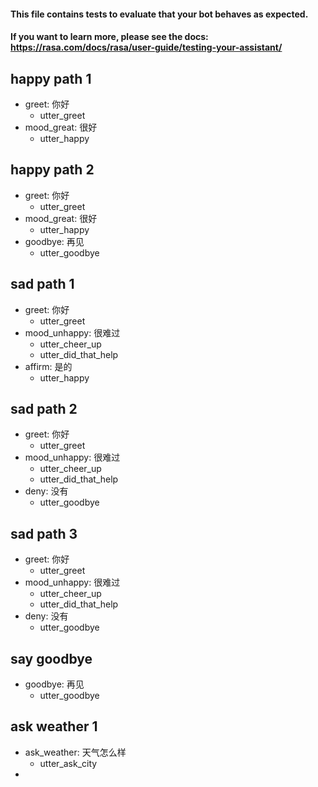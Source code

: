 #### This file contains tests to evaluate that your bot behaves as expected.
#### If you want to learn more, please see the docs: https://rasa.com/docs/rasa/user-guide/testing-your-assistant/

## happy path 1
* greet: 你好
  - utter_greet
* mood_great: 很好
  - utter_happy

## happy path 2
* greet: 你好
  - utter_greet
* mood_great: 很好
  - utter_happy
* goodbye: 再见
  - utter_goodbye

## sad path 1
* greet: 你好
  - utter_greet
* mood_unhappy: 很难过
  - utter_cheer_up
  - utter_did_that_help
* affirm: 是的
  - utter_happy

## sad path 2
* greet: 你好
  - utter_greet
* mood_unhappy: 很难过
  - utter_cheer_up
  - utter_did_that_help
* deny: 没有
  - utter_goodbye

## sad path 3
* greet: 你好
  - utter_greet
* mood_unhappy: 很难过
  - utter_cheer_up
  - utter_did_that_help
* deny: 没有
  - utter_goodbye

## say goodbye
* goodbye: 再见
  - utter_goodbye

## ask weather 1
* ask_weather: 天气怎么样
  - utter_ask_city
* 
